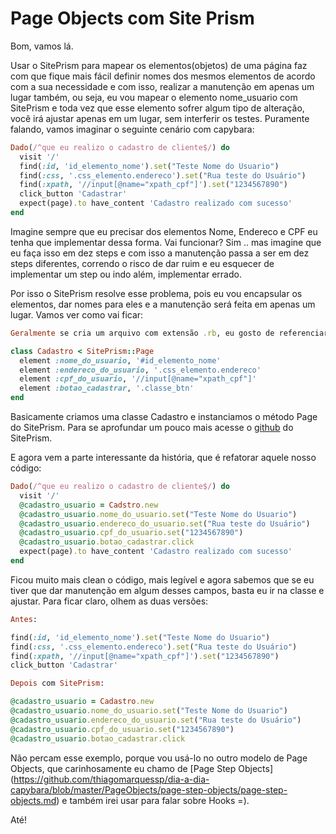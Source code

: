 # Page Objects com Site Prism

Bom, vamos lá.

Usar o SitePrism para mapear os elementos(objetos) de uma página faz com que fique mais fácil definir nomes dos mesmos elementos de acordo com a sua necessidade e com isso, realizar a manutenção em apenas um lugar também, ou seja, eu vou mapear o elemento nome_usuario com SitePrism e toda vez que esse elemento sofrer algum tipo de alteração, você irá ajustar apenas em um lugar, sem interferir os testes. Puramente falando, vamos imaginar o seguinte cenário com capybara:

```ruby
Dado(/^que eu realizo o cadastro de cliente$/) do
  visit '/'
  find(:id, 'id_elemento_nome').set("Teste Nome do Usuario")
  find(:css, '.css_elemento.endereco').set("Rua teste do Usuário")
  find(:xpath, '//input[@name="xpath_cpf"]').set("1234567890")
  click_button 'Cadastrar'
  expect(page).to have_content 'Cadastro realizado com sucesso'
end
```
Imagine sempre que eu precisar dos elementos Nome, Endereco e CPF eu tenha que implementar dessa forma. Vai funcionar? Sim .. mas imagine que eu faça isso em dez steps e com isso a manutenção passa a ser em dez steps diferentes, correndo o risco de dar ruim e eu esquecer de implementar um step ou indo além, implementar errado.

Por isso o SitePrism resolve esse problema, pois eu vou encapsular os elementos, dar nomes para eles e a manutenção será feita em apenas um lugar. Vamos ver como vai ficar:

```ruby
Geralmente se cria um arquivo com extensão .rb, eu gosto de referenciar usando mais ou menos assim: 'cadastro-page.rb'

class Cadastro < SitePrism::Page
  element :nome_do_usuario, '#id_elemento_nome'
  element :endereco_do_usuario, '.css_elemento.endereco'
  element :cpf_do_usuario, '//input[@name="xpath_cpf"]'
  element :botao_cadastrar, '.classe_btn'
end
```
Basicamente criamos uma classe Cadastro e instanciamos o método Page do SitePrism. Para se aprofundar um pouco mais acesse o [github](https://github.com/natritmeyer/site_prism) do SitePrism.

E agora vem a parte interessante da história, que é refatorar aquele nosso código:

```ruby
Dado(/^que eu realizo o cadastro de cliente$/) do
  visit '/'
  @cadastro_usuario = Cadstro.new
  @cadastro_usuario.nome_do_usuario.set("Teste Nome do Usuario")
  @cadastro_usuario.endereco_do_usuario.set("Rua teste do Usuário")
  @cadastro_usuario.cpf_do_usuario.set("1234567890")
  @cadastro_usuario.botao_cadastrar.click
  expect(page).to have_content 'Cadastro realizado com sucesso'
end
```
Ficou muito mais clean o código, mais legível e agora sabemos que se eu tiver que dar manutenção em algum desses campos, basta eu ir na classe e ajustar. Para ficar claro, olhem as duas versões:

```ruby
Antes:

find(:id, 'id_elemento_nome').set("Teste Nome do Usuario")
find(:css, '.css_elemento.endereco').set("Rua teste do Usuário")
find(:xpath, '//input[@name="xpath_cpf"]').set("1234567890")
click_button 'Cadastrar'

Depois com SitePrism:

@cadastro_usuario = Cadastro.new
@cadastro_usuario.nome_do_usuario.set("Teste Nome do Usuario")
@cadastro_usuario.endereco_do_usuario.set("Rua teste do Usuário")
@cadastro_usuario.cpf_do_usuario.set("1234567890")
@cadastro_usuario.botao_cadastrar.click
```

Não percam esse exemplo, porque vou usá-lo no outro modelo de Page Objects, que carinhosamente eu chamo de [Page Step Objects] (https://github.com/thiagomarquessp/dia-a-dia-capybara/blob/master/PageObjects/page-step-objects/page-step-objects.md) e também irei usar para falar sobre Hooks =).

Até!
